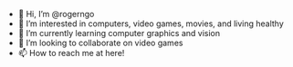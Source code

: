 - 👋 Hi, I’m @rogerngo
- 👀 I’m interested in computers, video games, movies, and living healthy
- 🌱 I’m currently learning computer graphics and vision
- 💞️ I’m looking to collaborate on video games
- 📫 How to reach me at here!

<!---
rogerngo/rogerngo is a ✨ special ✨ repository because its `README.md` (this file) appears on your GitHub profile.
You can click the Preview link to take a look at your changes.
--->
